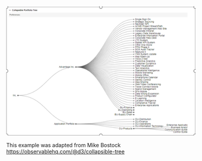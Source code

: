 <img src="src/collapsible%20tree/CollapsibleTree.PNG">

This example was adapted from Mike Bostock
https://observablehq.com/@d3/collapsible-tree
